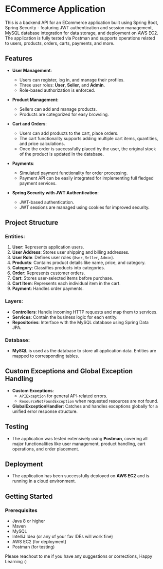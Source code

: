 # ECommerce Application

This is a backend API for an ECommerce application built using Spring Boot, Spring Security - featuring JWT authentication and session management, MySQL database integration for data storage, and deployment on AWS EC2. The application is fully tested via Postman and supports operations related to users, products, orders, carts, payments, and more.

## Features

- **User Management**: 
  - Users can register, log in, and manage their profiles.
  - Three user roles: **User**, **Seller**, and **Admin**.
  - Role-based authorization is enforced.

- **Product Management**: 
  - Sellers can add and manage products.
  - Products are categorized for easy browsing.

- **Cart and Orders**: 
  - Users can add products to the cart, place orders.
  - The cart functionality supports adding multiple cart items, quantities, and price calculations.
  - Once the order is successfully placed by the user, the original stock of the product is updated in the database.

- **Payments**: 
  - Simulated payment functionality for order processing.
  - Payment API can be easily integrated for implementing full fledged payment services.

- **Spring Security with JWT Authentication**: 
  - JWT-based authentication.
  - JWT sessions are managed using cookies for improved security.

## Project Structure

### Entities:
1. **User**: Represents application users.
2. **User Address**: Stores user shipping and billing addresses.
3. **User Role**: Defines user roles (`User`, `Seller`, `Admin`).
4. **Products**: Contains product details like name, price, and category.
5. **Category**: Classifies products into categories.
6. **Order**: Represents customer orders.
7. **Cart**: Stores user-selected items before purchase.
8. **Cart Item**: Represents each individual item in the cart.
9. **Payment**: Handles order payments.

### Layers:
- **Controllers**: Handle incoming HTTP requests and map them to services.
- **Services**: Contain the business logic for each entity.
- **Repositories**: Interface with the MySQL database using Spring Data JPA.

### Database:
- **MySQL** is used as the database to store all application data. Entities are mapped to corresponding tables.

## Custom Exceptions and Global Exception Handling
- **Custom Exceptions**: 
  - `APIException` for general API-related errors.
  - `ResourceNotFoundException` when requested resources are not found.
- **GlobalExceptionHandler**: Catches and handles exceptions globally for a unified error response structure.

## Testing
- The application was tested extensively using **Postman**, covering all major functionalities like user management, product handling, cart operations, and order placement.

## Deployment
- The application has been successfully deployed on **AWS EC2** and is running in a cloud environment.

## Getting Started

### Prerequisites
- Java 8 or higher
- Maven
- MySQL
- IntelliJ Idea (or any of your fav IDEs will work fine)
- AWS EC2 (for deployment)
- Postman (for testing)

Please reachout to me if you have any suggestions or corrections, Happy Learning :)
